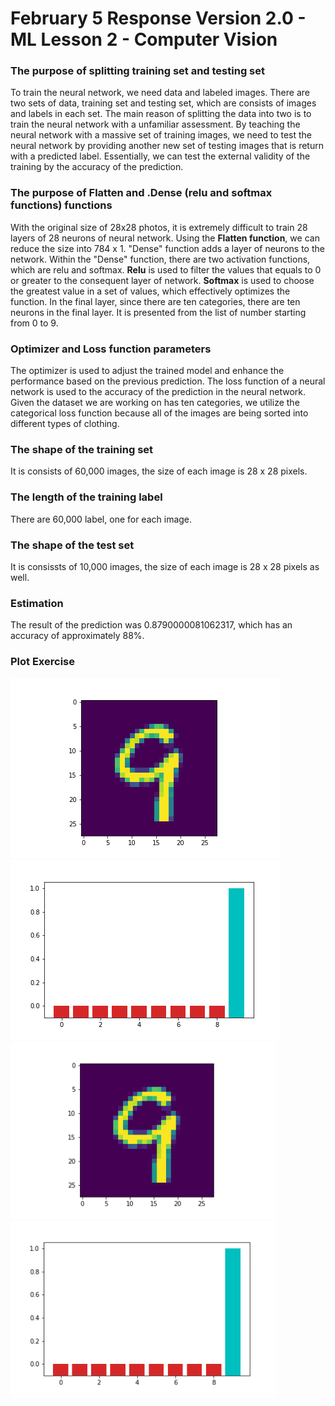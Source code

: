 # February 5 Response Version 2.0 - ML Lesson 2 - Computer Vision

### The purpose of splitting training set and testing set
To train the neural network, we need data and labeled images. There are two sets of data, training set and testing set, which are consists of images and labels in each set. The main reason of splitting the data into two is to train the neural network with a unfamiliar assessment. By teaching the neural network with a massive set of training images, we need to test the neural network by providing another new set of testing images that is return with a predicted label. Essentially, we can test the external validity of the training by the accuracy of the prediction. 

### The purpose of Flatten and .Dense (relu and softmax functions) functions
With the original size of 28x28 photos, it is extremely difficult to train 28 layers of 28 neurons of neural network. Using the **Flatten function**, we can reduce the size into 784 x 1. "Dense" function adds a layer of neurons to the network. Within the "Dense" function, there are two activation functions, which are relu and softmax. **Relu** is used to filter the values that equals to 0 or greater to the consequent layer of network. **Softmax** is used to choose the greatest value in a set of values, which effectively optimizes the function. In the final layer, since there are ten categories, there are ten neurons in the final layer. It is presented from the list of number starting from 0 to 9. 


### Optimizer and Loss function parameters
The optimizer is used to adjust the trained model and enhance the performance based on the previous prediction. The loss function of a neural network is used to the accuracy of the prediction in the neural network. Given the dataset we are working on has ten categories, we utilize the categorical loss function because all of the images are being sorted into different types of clothing.

### The shape of the training set
It is consists of 60,000 images, the size of each image is 28 x 28 pixels. 

### The length of the training label 
There are 60,000 label, one for each image. 

### The shape of the test set 
It is consissts of 10,000 images, the size of each image is 28 x 28 pixels as well. 

### Estimation
The result of the prediction was 0.8790000081062317, which has an accuracy of approximately 88%.  

### Plot Exercise 
![Test Image](test_image.png) ![Histogram](histogram.png)
<img src="test_image.png" width="425"/> <img src="histogram.png" width="425"/> 
